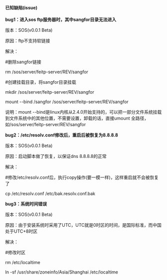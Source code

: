#### 已知缺陷\(issue\)

**bug1：进入sos ftp服务器时，其中sangfor目录无法进入**

版本：SOS\(v0.0.1 Beta\)

原因：ftp不支持软链接

解决：

\#删除sangfor链接

rm /sos/server/feitp-server/REV/sangfor

\#创建挂载目录，将sangfor目录挂载

mkdir /sos/server/feitp-server/REV/sangfor

mount --bind /sangfor /sos/server/feitp-server/REV/sangfor

说明：mount --bind是linux内核从2.4.0开始支持的，可以把一部分文件系统挂载到文件系统中的其他位置，不需要设置，卸载的话，直接umount 全路径，如/sos/server/feitp-server/REV/sangfor



**bug2：/etc/resolv.conf修改后，重启后被恢复为8.8.8.8**

版本：SOS\(v0.0.1 Beta\)

原因：启动脚本做了恢复，以保证dns 8.8.8.8的正常

解决：

\#修改/etc/resolv.conf后，执行copy操作\(要一模一样\)，这样重启就不会被恢复了

cp /etc/resolv.conf /etc/bak.resolv.conf.bak



**bug3：系统时间错误**

版本：SOS\(v0.0.1 Beta\)

原因：由于安装系统时采用了UTC，UTC就是0时区的时间，是国际标准，而中国处于UTC+8时区

解决：

\#修改时区

rm /etc/localtime 

ln -sf /usr/share/zoneinfo/Asia/Shanghai /etc/localtime



